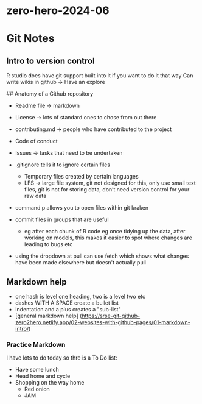 # zero-hero-2024-06

# Git Notes

## Intro to version control
R studio does have git support built into it if you want to do it that way
Can write wikis in github -> Have an explore

## Anatomy of a Github repository
- Readme file →  markdown
- License -> lots of standard ones to chose from out there
- contributing.md → people who have contributed to the project
- Code of conduct
- Issues -> tasks that need to be undertaken 

- .gitignore tells it to ignore certain files
    + Temporary files created by certain languages
    + LFS → large file system, git not designed for this, only use small text files, git is not for storing data, don’t need version control for your raw data

- command p allows you to open files within git kraken
- commit files in groups that are useful
    + eg after each chunk of R code eg once tidying up the data, after working on models, this makes it easier to spot where changes are leading to bugs etc
- using the dropdown at pull can use fetch which shows what changes have been made elsewhere but doesn't actually pull


## Markdown help
- one hash is level one heading, two is a level two etc
- dashes WITH A SPACE create a bullet list
- indentation and a plus creates a "sub-list"
- [general markdown help] (https://srse-git-github-zero2hero.netlify.app/02-websites-with-github-pages/01-markdown-intro/)

### Practice Markdown
I have lots to do today so thre is a To Do list:
- Have some lunch
- Head home and cycle
- Shopping on the way home
    + Red onion
    + JAM
    
